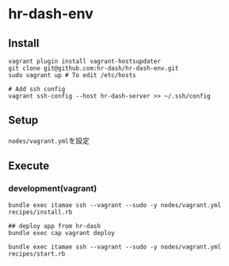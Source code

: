 # hr-dash-env

## Install
```
vagrant plugin install vagrant-hostsupdater
git clone git@github.com:hr-dash/hr-dash-env.git
sudo vagrant up # To edit /etc/hosts

# Add ssh config
vagrant ssh-config --host hr-dash-server >> ~/.ssh/config
```

## Setup
`nodes/vagrant.yml`を設定

## Execute
### development(vagrant)
```
bundle exec itamae ssh --vagrant --sudo -y nodes/vagrant.yml recipes/install.rb

## deploy app from hr-dash
bundle exec cap vagrant deploy

bundle exec itamae ssh --vagrant --sudo -y nodes/vagrant.yml recipes/start.rb
```
